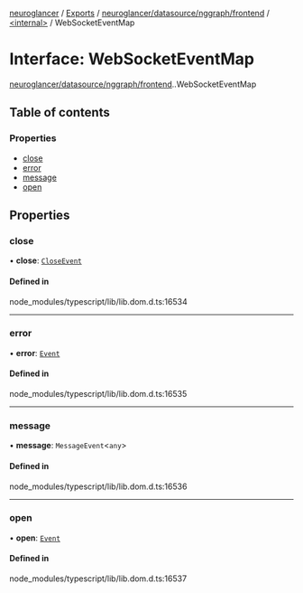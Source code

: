 [neuroglancer](../README.md) / [Exports](../modules.md) / [neuroglancer/datasource/nggraph/frontend](../modules/neuroglancer_datasource_nggraph_frontend.md) / [<internal\>](../modules/neuroglancer_datasource_nggraph_frontend._internal_.md) / WebSocketEventMap

# Interface: WebSocketEventMap

[neuroglancer/datasource/nggraph/frontend](../modules/neuroglancer_datasource_nggraph_frontend.md).[<internal>](../modules/neuroglancer_datasource_nggraph_frontend._internal_.md).WebSocketEventMap

## Table of contents

### Properties

- [close](neuroglancer_datasource_nggraph_frontend._internal_.WebSocketEventMap.md#close)
- [error](neuroglancer_datasource_nggraph_frontend._internal_.WebSocketEventMap.md#error)
- [message](neuroglancer_datasource_nggraph_frontend._internal_.WebSocketEventMap.md#message)
- [open](neuroglancer_datasource_nggraph_frontend._internal_.WebSocketEventMap.md#open)

## Properties

### close

• **close**: [`CloseEvent`](../modules/main_module._internal_.md#closeevent)

#### Defined in

node_modules/typescript/lib/lib.dom.d.ts:16534

___

### error

• **error**: [`Event`](../modules/main_module._internal_.md#event)

#### Defined in

node_modules/typescript/lib/lib.dom.d.ts:16535

___

### message

• **message**: `MessageEvent`<`any`\>

#### Defined in

node_modules/typescript/lib/lib.dom.d.ts:16536

___

### open

• **open**: [`Event`](../modules/main_module._internal_.md#event)

#### Defined in

node_modules/typescript/lib/lib.dom.d.ts:16537
